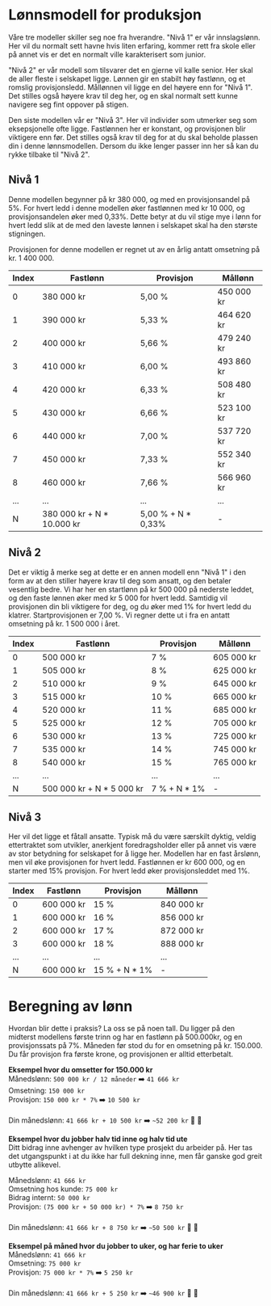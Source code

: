 # Lønnsmodell for produksjon

Våre tre modeller skiller seg noe fra hverandre. "Nivå 1" er vår innslagslønn. Her vil du normalt sett havne hvis liten erfaring, kommer rett fra skole eller på annet vis er det en normalt ville karakterisert som junior.

"Nivå 2" er vår modell som tilsvarer det en gjerne vil kalle senior. Her skal de aller fleste i selskapet ligge. Lønnen gir en stabilt høy fastlønn, og et romslig provisjonsledd. Mållønnen vil ligge en del høyere enn for "Nivå 1". Det stilles også høyere krav til deg her, og en skal normalt sett kunne navigere seg fint oppover på stigen.

Den siste modellen vår er "Nivå 3". Her vil individer som utmerker seg som eksepsjonelle ofte ligge. Fastlønnen her er konstant, og provisjonen blir viktigere enn før. Det stilles også krav til deg for at du skal beholde plassen din i denne lønnsmodellen. Dersom du ikke lenger passer inn her så kan du rykke tilbake til "Nivå 2".

## Nivå 1

Denne modellen begynner på kr 380 000, og med en provisjonsandel på 5%. For hvert ledd i denne modellen øker fastlønnen med kr 10 000, og provisjonsandelen øker med 0,33%. Dette betyr at du vil stige mye i lønn for hvert ledd slik at de med den laveste lønnen i selskapet skal ha den største stigningen.

Provisjonen for denne modellen er regnet ut av en årlig antatt omsetning på kr. 1 400 000.

| Index | Fastlønn                    | Provisjon           | Mållønn    |
| ----- | --------------------------- | ------------------- | ---------- |
| 0     | 380 000 kr                  | 5,00 %              | 450 000 kr |
| 1     | 390 000 kr                  | 5,33 %              | 464 620 kr |
| 2     | 400 000 kr                  | 5,66 %              | 479 240 kr |
| 3     | 410 000 kr                  | 6,00 %              | 493 860 kr |
| 4     | 420 000 kr                  | 6,33 %              | 508 480 kr |
| 5     | 430 000 kr                  | 6,66 %              | 523 100 kr |
| 6     | 440 000 kr                  | 7,00 %              | 537 720 kr |
| 7     | 450 000 kr                  | 7,33 %              | 552 340 kr |
| 8     | 460 000 kr                  | 7,66 %              | 566 960 kr |
| ...   | ...                         | ...                 | ...        |
| N     | 380 000 kr + N \* 10.000 kr | 5,00 % + N \* 0,33% | -          |

## Nivå 2

Det er viktig å merke seg at dette er en annen modell enn "Nivå 1" i den form av at den stiller høyere krav til deg som ansatt, og den betaler vesentlig bedre. Vi har her en startlønn på kr 500 000 på nederste leddet, og den faste lønnen øker med kr 5 000 for hvert ledd. Samtidig vil provisjonen din bli viktigere for deg, og du øker med 1% for hvert ledd du klatrer. Startprovisjonen er 7,00 %. Vi regner dette ut i fra en antatt omsetning på kr. 1 500 000 i året.

| Index | Fastlønn                   | Provisjon     | Mållønn    |
| ----- | -------------------------- | ------------- | ---------- |
| 0     | 500 000 kr                 | 7 %           | 605 000 kr |
| 1     | 505 000 kr                 | 8 %           | 625 000 kr |
| 2     | 510 000 kr                 | 9 %           | 645 000 kr |
| 3     | 515 000 kr                 | 10 %          | 665 000 kr |
| 4     | 520 000 kr                 | 11 %          | 685 000 kr |
| 5     | 525 000 kr                 | 12 %          | 705 000 kr |
| 6     | 530 000 kr                 | 13 %          | 725 000 kr |
| 7     | 535 000 kr                 | 14 %          | 745 000 kr |
| 8     | 540 000 kr                 | 15 %          | 765 000 kr |
| ...   | ...                        | ...           | ...        |
| N     | 500 000 kr + N \* 5 000 kr | 7 % + N \* 1% | -          |

## Nivå 3

Her vil det ligge et fåtall ansatte. Typisk må du være særskilt dyktig, veldig ettertraktet som utvikler, anerkjent
foredragsholder eller på annet vis være av stor betydning for selskapet for å ligge her. Modellen har en fast årslønn, men vil øke provisjonen for hvert ledd. Fastlønnen er kr 600 000, og en starter med 15% provisjon. For hvert ledd øker provisjonsleddet med 1%.

| Index | Fastlønn   | Provisjon      | Mållønn    |
| ----- | ---------- | -------------- | ---------- |
| 0     | 600 000 kr | 15 %           | 840 000 kr |
| 1     | 600 000 kr | 16 %           | 856 000 kr |
| 2     | 600 000 kr | 17 %           | 872 000 kr |
| 3     | 600 000 kr | 18 %           | 888 000 kr |
| ...   | ...        | ...            | ...        |
| N     | 600 000 kr | 15 % + N \* 1% | -          |

# Beregning av lønn

Hvordan blir dette i praksis? La oss se på noen tall. Du ligger på den midterst modellens første trinn og har en fastlønn på 500.000kr, og en provisjonssats på 7%. Måneden før stod du for en omsetning på kr. 150.000. Du får provisjon fra første krone, og provisjonen er alltid etterbetalt.

**Eksempel hvor du omsetter for 150.000 kr**
<br>Månedslønn: `500 000 kr / 12 måneder` ➡️ `41 666 kr`
<br>Omsetning: `150 000 kr`
<br>Provisjon: `150 000 kr * 7%` ➡️ `10 500 kr`
<br>
<br>Din månedslønn: `41 666 kr + 10 500 kr` ➡️ `~52 200 kr` 🎉 🎉

**Eksempel hvor du jobber halv tid inne og halv tid ute**
<br>Ditt bidrag inne avhenger av hvilken type prosjekt du arbeider på. Her tas det utgangspunkt i at du ikke har full dekning inne, men får ganske god greit utbytte alikevel.

Månedslønn: `41 666 kr`
<br>Omsetning hos kunde: `75 000 kr`
<br>Bidrag internt: `50 000 kr`
<br>Provisjon: `(75 000 kr + 50 000 kr) * 7%` ➡️ `8 750 kr`
<br>
<br>Din månedslønn: `41 666 kr + 8 750 kr` ➡️ `~50 500 kr` 🎉 🎉

**Eksempel på måned hvor du jobber to uker, og har ferie to uker**
<br>Månedslønn: `41 666 kr`
<br>Omsetning: `75 000 kr`
<br>Provisjon: `75 000 kr * 7%` ➡️ `5 250 kr`
<br>
<br>Din månedslønn: `41 666 kr + 5 250 kr` ➡️ `~46 900 kr` 🎉 🎉
